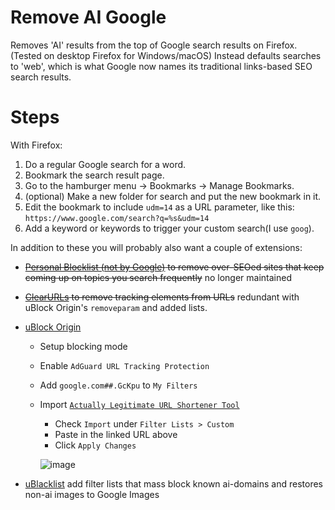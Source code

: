 # Remove AI Google
Removes 'AI' results from the top of Google search results on Firefox. (Tested on desktop Firefox for Windows/macOS)
Instead defaults searches to 'web', which is what Google now names its traditional links-based SEO search results.

# Steps
With Firefox:
1. Do a regular Google search for a word.
2. Bookmark the search result page.
3. Go to the hamburger menu → Bookmarks → Manage Bookmarks.
5. (optional) Make a new folder for search and put the new bookmark in it.
6. Edit the bookmark to include `udm=14` as a URL parameter, like this: `https://www.google.com/search?q=%s&udm=14`
7. Add a keyword or keywords to trigger your custom search(I use `goog`).


In addition to these you will probably also want a couple of extensions:

- ~~[Personal Blocklist (not by Google)](https://addons.mozilla.org/en-US/firefox/addon/personal-blocklist/) to remove over-SEOed sites that keep coming up on topics you search frequently~~ no longer maintained
- ~~[ClearURLs](https://addons.mozilla.org/en-US/firefox/addon/clearurls/) to remove tracking elements from URLs~~ redundant with uBlock Origin's `removeparam` and added lists.

- [uBlock Origin](https://addons.mozilla.org/en-US/firefox/addon/ublock-origin/)
    - Setup blocking mode
    - Enable `AdGuard URL Tracking Protection`
    - Add `google.com##.GcKpu` to `My Filters`
    - Import [`Actually Legitimate URL Shortener Tool`](https://raw.githubusercontent.com/DandelionSprout/adfilt/master/LegitimateURLShortener.txt)
      - Check `Import` under `Filter Lists > Custom`
      - Paste in the linked URL above
      - Click `Apply Changes`
        
       ![image](https://github.com/stevenya97/remove-ai-google/assets/10717304/72c855c2-b553-4051-abb5-b09304fe111f)
- [uBlacklist](https://iorate.github.io/ublacklist/subscriptions#ai-generated-content) add filter lists that mass block known ai-domains and restores non-ai images to Google Images
